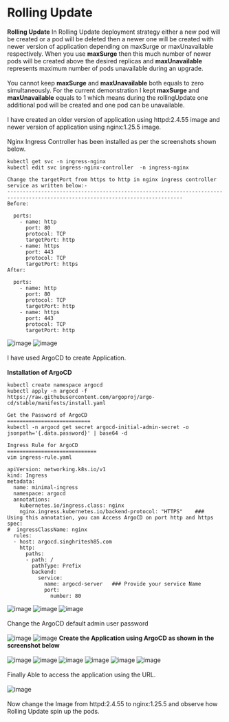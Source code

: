 # Rolling Update

**Rolling Update**  In Rolling Update deployment strategy either a new pod will be created or a pod will be deleted then a newer one will be created with newer version of application depending on maxSurge or maxUnavailable respectively. When you use **maxSurge** then this much number of newer pods will be created above the desired replicas and **maxUnavailable** represents maximum number of pods unavailable during an upgrade.
<br><br/>
You cannot keep **maxSurge** and **maxUnavailable** both equals to zero simultaneously. For the current demonstration I kept **maxSurge** and **maxUnavailable** equals to 1 which means during the rollingUpdate one additional pod will be created and one pod can be unavailable.
<br><br/>
I have created an older version of application using httpd:2.4.55 image and newer version of application using nginx:1.25.5 image.
<br><br/>
Nginx Ingress Controller has been installed as per the screenshots shown below.
```
kubectl get svc -n ingress-nginx
kubectl edit svc ingress-nginx-controller  -n ingress-nginx

Change the targetPort from https to http in nginx ingress controller service as written below:-
-------------------------------------------------------------------------------------------------------------------------------
Before:

  ports:
    - name: http
      port: 80
      protocol: TCP
      targetPort: http
    - name: https
      port: 443
      protocol: TCP
      targetPort: https
After:

  ports:
    - name: http
      port: 80
      protocol: TCP
      targetPort: http
    - name: https
      port: 443
      protocol: TCP
      targetPort: http
```
![image](https://github.com/singhritesh85/Deployment-Strategies/assets/56765895/4407df58-0cbf-471d-b5e7-0fcdad6f1d84)
![image](https://github.com/singhritesh85/Deployment-Strategies/assets/56765895/36ce9802-802a-4f5a-9095-e222da8f990d)
<br><br/>
I have used ArgoCD to create Application.
<br><br/>
**Installation of ArgoCD**
```
kubectl create namespace argocd
kubectl apply -n argocd -f https://raw.githubusercontent.com/argoproj/argo-cd/stable/manifests/install.yaml

Get the Password of ArgoCD
===========================
kubectl -n argocd get secret argocd-initial-admin-secret -o jsonpath='{.data.password}' | base64 -d
```
```
Ingress Rule for ArgoCD
=============================
vim ingress-rule.yaml

apiVersion: networking.k8s.io/v1
kind: Ingress
metadata:
  name: minimal-ingress
  namespace: argocd
  annotations:
    kubernetes.io/ingress.class: nginx
    nginx.ingress.kubernetes.io/backend-protocol: "HTTPS"    ###  Using this annotation, you can Access ArgoCD on port http and https
spec:
#  ingressClassName: nginx
  rules:
  - host: argocd.singhritesh85.com
    http:
      paths:
      - path: /
        pathType: Prefix
        backend:
          service:
            name: argocd-server   ### Provide your service Name
            port:
              number: 80   
```
![image](https://github.com/singhritesh85/Deployment-Strategies/assets/56765895/ded841df-263d-42ce-ae65-beba2e8697e2)
![image](https://github.com/singhritesh85/Deployment-Strategies/assets/56765895/3a5011a1-2029-4c16-9659-d716771f2c21)
![image](https://github.com/singhritesh85/Deployment-Strategies/assets/56765895/4ed8676c-092c-40ac-8dca-12d61b6c1283)
<br><br/>
Change the ArgoCD default admin user password
<br><br/>
![image](https://github.com/singhritesh85/Deployment-Strategies/assets/56765895/a15d3b8e-f8f7-422e-a113-c34b3ad560d4)
![image](https://github.com/singhritesh85/Deployment-Strategies/assets/56765895/9afd3e2e-8b5a-4823-a59c-d10afe9dbeee)
**Create the Application using ArgoCD as shown in the screenshot below**
<br><br/>
![image](https://github.com/singhritesh85/Deployment-Strategies/assets/56765895/0c9225ac-c61c-462a-b3c2-d9679f97bb00)
![image](https://github.com/singhritesh85/Deployment-Strategies/assets/56765895/cade8a29-1c4f-44be-aa03-3a1d62a19822)
![image](https://github.com/singhritesh85/Deployment-Strategies/assets/56765895/58da5ed3-4cd2-482a-bbc4-07f26ae29433)
![image](https://github.com/singhritesh85/Deployment-Strategies/assets/56765895/e5ad1b19-7a41-437b-94c0-5dff55ef5b47)
![image](https://github.com/singhritesh85/Deployment-Strategies/assets/56765895/3e8e62bb-ff69-499e-91d0-a8bcb8c2aac7)
![image](https://github.com/singhritesh85/Deployment-Strategies/assets/56765895/803f67ef-4b2c-4e03-acc2-9a22463db42a)
<br><br/>
Finally Able to access the application using the URL.
<br><br/>
![image](https://github.com/singhritesh85/Deployment-Strategies/assets/56765895/4c40048d-4817-4069-b62d-e0777003dfdc)
<br><br/>
Now change the Image from httpd:2.4.55 to nginx:1.25.5 and observe how Rolling Update spin up the pods.
<br><br/>
